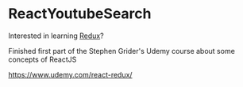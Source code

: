 # ReactYoutubeSearch

Interested in learning [Redux](https://www.udemy.com/react-redux/)?

Finished first part of the Stephen Grider's Udemy course about some concepts of ReactJS

https://www.udemy.com/react-redux/